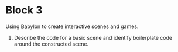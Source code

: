 # Block 3

Using Babylon to create interactive scenes and games.

1. Describe the code for a basic scene and identify boilerplate code around the constructed scene.
   